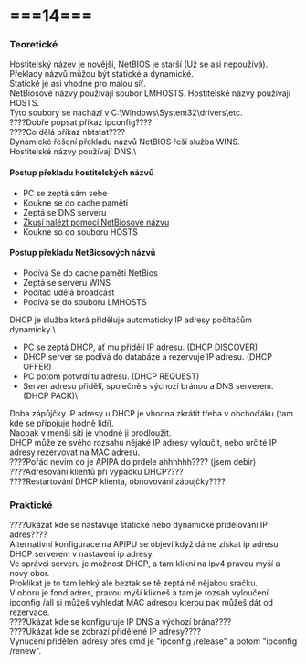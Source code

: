 # ===14===
### Teoretické
Hostitelský název je novější, NetBIOS je starší (Už se asi nepoužívá).\
Překlady názvů můžou být statické a dynamické.\
Statické je asi vhodné pro malou síť.\
NetBiosové názvy používají soubor LMHOSTS. Hostitelské názvy používají HOSTS.\
Tyto soubory se nachází v C:\Windows\System32\drivers\etc.\
????Dobře popsat příkaz ipconfig????\
????Co dělá příkaz nbtstat????\
Dynamické řešení překladu názvů NetBIOS řeší služba WINS.\
Hostitelské názvy používají DNS.\

#### Postup překladu hostitelských názvů
* PC se zeptá sám sebe
* Koukne se do cache paměti
* Zeptá se DNS serveru
* [Zkusí nalézt pomocí NetBiosové názvu](#postup-překladu-netbiosových-názvů)
* Koukne so do souboru HOSTS

#### Postup překladu NetBiosových názvů
* Podívá Se do cache paměti NetBios
* Zeptá se serveru WINS
* Počítač udělá broadcast
* Podívá se do souboru LMHOSTS

DHCP je služba která přiděluje automaticky IP adresy počítačům dynamicky.\
* PC se zeptá DHCP, ať mu přidělí IP adresu. (DHCP DISCOVER)
* DHCP server se podívá do databáze a rezervuje IP adresu. (DHCP OFFER)
* PC potom potvrdí tu adresu. (DHCP REQUEST)
* Server adresu přidělí, společně s výchozí bránou a DNS serverem. (DHCP PACK)\

Doba zápůjčky IP adresy u DHCP je vhodna zkrátit třeba v obchoďáku (tam kde se připojuje hodně lidí).\
Naopak v menší síti je vhodné ji prodloužit.\
DHCP může ze svého rozsahu nějaké IP adresy vyloučit, nebo určité IP adresy rezervovat na MAC adresu.\
????Pořád nevím co je APIPA do prdele ahhhhhh???? (jsem debir)\
????Adresování klientů při výpadku DHCP????\
????Restartování DHCP klienta, obnovování zápujčky????  

### Praktické
????Ukázat kde se nastavuje statické nebo dynamické přidělování IP adres????\
Alternativní konfigurace na APIPU se objeví když dáme získat ip adresu DHCP serverem v nastavení ip adresy.\
Ve správci serveru je možnost DHCP, a tam klikni na ipv4 pravou myší a nový obor.\
Proklikat je to tam lehký ale beztak se tě zeptá ně nějakou sračku.\
V oboru je fond adres, pravou myší klikneš a tam je rozsah vyloučení.\
ipconfig /all si můžeš vyhledat MAC adresou kterou pak můžeš dát od rezervace.\
????Ukázat kde se konfiguruje IP DNS a výchozí brána????\
????Ukázat kde se zobrazí přidělené IP adresy????\
Vynucení přidělení adresy přes cmd je "ipconfig /release" a potom "ipconfig /renew".

